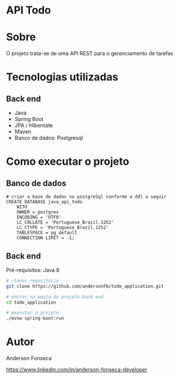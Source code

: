 # API Todo

# Sobre
O projeto trata-se de uma API REST para o gerenciamento de tarefas

# Tecnologias utilizadas
## Back end
- Java
- Spring Boot
- JPA / Hibernate
- Maven
- Banco de dados: Postgresql

# Como executar o projeto

## Banco de dados

```postgresql
# criar a base de dados no postgreSql conforme a ddl a seguir
CREATE DATABASE java_api_todo
    WITH 
    OWNER = postgres
    ENCODING = 'UTF8'
    LC_COLLATE = 'Portuguese_Brazil.1252'
    LC_CTYPE = 'Portuguese_Brazil.1252'
    TABLESPACE = pg_default
    CONNECTION LIMIT = -1;
```

## Back end
Pré-requisitos: Java 8

```bash
# clonar repositório
git clone https://github.com/andersonFb/todo_application.git

# entrar na pasta do projeto back end
cd todo_application

# executar o projeto
./mvnw spring-boot:run
```
# Autor

Anderson Fonseca

https://www.linkedin.com/in/anderson-fonseca-developer
